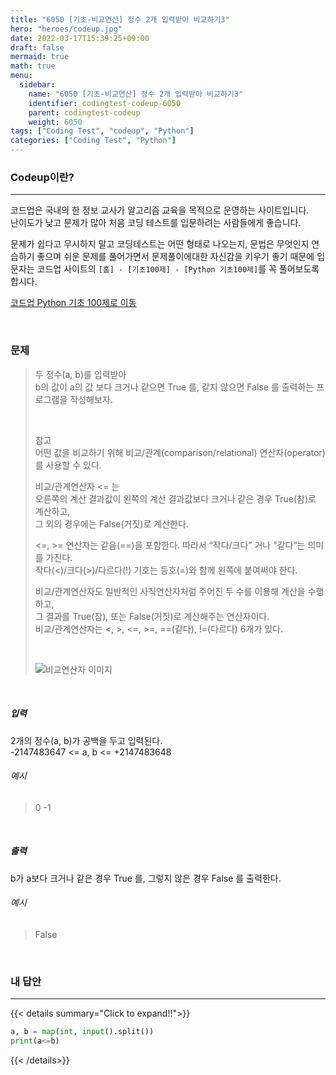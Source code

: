 ```yaml
---
title: "6050 [기초-비교연산] 정수 2개 입력받아 비교하기3"
hero: "heroes/codeup.jpg"
date: 2022-03-17T15:39:25+09:00
draft: false
mermaid: true
math: true
menu:
  sidebar:
    name: "6050 [기초-비교연산] 정수 2개 입력받아 비교하기3"
    identifier: codingtest-codeup-6050
    parent: codingtest-codeup
    weight: 6050
tags: ["Coding Test", "codeup", "Python"]
categories: ["Coding Test", "Python"]
---
```


### Codeup이란?
---
코드업은 국내의 한 정보 교사가 알고리즘 교육을 목적으로 운영하는 사이트입니다.\
난이도가 낮고 문제가 많아 처음 코딩 테스트를 입문하려는 사람들에게 좋습니다.

문제가 쉽다고 무시하지 말고 코딩테스트는 어떤 형태로 나오는지, 문법은 무엇인지 연습하기 좋으며 쉬운 문제를 풀어가면서 문제풀이에대한 자신감을 키우기 좋기 때문에 입문자는 코드업 사이트의 `[홈] - [기초100제] - [Python 기초100제]`를 꼭 풀어보도록 합시다.

[코드업 Python 기초 100제로 이동](https://codeup.kr/problemsetsol.php?psid=33)


&nbsp;

### 문제
> 두 정수(a, b)를 입력받아\
> b의 값이 a의 값 보다 크거나 같으면 True 를, 같지 않으면 False 를 출력하는 프로그램을 작성해보자.
> 
> &nbsp;
> 
> 참고\
> 어떤 값을 비교하기 위해 비교/관계(comparison/relational) 연산자(operator)를 사용할 수 있다.
> 
> 비교/관계연산자 <= 는\
> 오른쪽의 계산 결과값이 왼쪽의 계산 결과값보다 크거나 같은 경우 True(참)로 계산하고,\
> 그 외의 경우에는 False(거짓)로 계산한다.
> 
> <=, >= 연산자는 같음(==)을 포함한다. 따라서 “작다/크다” 거나 "같다”는 의미를 가진다.\
> 작다(<)/크다(>)/다르다(!) 기호는 등호(=)와 함께 왼쪽에 붙여써야 한다.
> 
> 비교/관계연산자도 일반적인 사칙연산자처럼 주어진 두 수를 이용해 계산을 수행하고,\
> 그 결과를 True(참), 또는 False(거짓)로 계산해주는 연산자이다.\
> 비교/관계연산자는 <, >, <=, >=, ==(같다), !=(다르다) 6개가 있다.
> 
> &nbsp;
> 
> ![비교연산자 이미지](https://codeup.kr/upload/pimg6215_1.png)

&nbsp;

##### 입력
2개의 정수(a, b)가 공백을 두고 입력된다.\
-2147483647 <= a, b <= +2147483648
###### 예시
> 0 -1

&nbsp;

##### 출력
b가 a보다 크거나 같은 경우 True 를, 그렇지 않은 경우 False 를 출력한다.
###### 예시
> False

&nbsp;

### 내 답안
---
{{< details summary="Click to expand!!">}}
```python
a, b = map(int, input().split())
print(a<=b)
```
{{< /details>}}